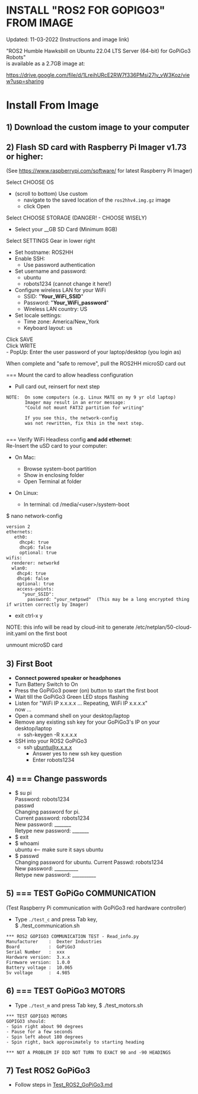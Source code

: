 # INSTALL "ROS2 FOR GOPIGO3" FROM IMAGE

Updated: 11-03-2022 (Instructions and image link)

"ROS2 Humble Hawksbill on Ubuntu 22.04 LTS Server (64-bit) for GoPiGo3 Robots"  
is available as a 2.7GB image at:  

https://drive.google.com/file/d/1LreihURcE2RW7f336PMsi27lv_vW3Koz/view?usp=sharing

# Install From Image
## 1) Download the custom image to your computer



## 2) Flash SD card with Raspberry Pi Imager v1.73 or higher:  
  (See https://www.raspberrypi.com/software/ for latest Raspberry Pi Imager)  
  
  Select CHOOSE OS  
  - (scroll to bottom) Use custom  
    - navigate to the saved location of the ```ros2hhv4.img.gz``` image  
    - click Open  

  Select CHOOSE STORAGE (DANGER! - CHOOSE WISELY)  
  - Select your __GB SD Card (Minimum 8GB)  
  
  Select SETTINGS Gear in lower right  
  - Set hostname:  ROS2HH  
  - Enable SSH:  
    - Use password authentication  
  - Set username and password:  
    - ubuntu  
    - robots1234  (cannot change it here!)  
  - Configure wireless LAN for your WiFi  
    - SSID:  "__Your_WiFi_SSID__"  
    - Password:  "__Your_WiFi_password__"   
    - Wireless LAN country:  US  
  - Set locale settings:  
    - Time zone:  America/New_York  
    - Keyboard layout: us  

  Click SAVE  
  Click WRITE  
    - PopUp:  Enter the user password of your laptop/desktop (you login as)  
  
  When complete and "safe to remove", pull the ROS2HH microSD card out  
  
=== Mount the card to allow headless configuration  
- Pull card out, reinsert for next step  
```
NOTE:  On some computers (e.g. Linux MATE on my 9 yr old laptop)  
       Imager may result in an error message:  
       "Could not mount FAT32 partition for writing"  

       If you see this, the network-config   
       was not rewritten, fix this in the next step.
       
```

=== Verify WiFi Headless config **and add ethernet**:  
Re-Insert the uSD card to your computer:
- On Mac:
  - Browse system-boot partition  
  - Show in enclosing folder   
  - Open Terminal at folder

- On Linux: 
  - In terminal: cd /media/\<user\>/system-boot


$ nano network-config  
```
version 2
ethernets:
   eth0:
     dhcp4: true
     dhcp6: false
     optional: true
wifis:  
  renderer: networkd
  wlan0:  
    dhcp4: true 
    dhcp6: false
    optional: true             
    access-points:  
      "your_SSID":  
        password: "your_netpswd"  (This may be a long encrypted thing if written correctly by Imager)  
```
- exit ctrl-x y  

NOTE:  this info will be read by cloud-init to generate /etc/netplan/50-cloud-init.yaml on the first boot

unmount microSD card  

## 3) First Boot  
  - **Connect powered speaker or headphones**  
  - Turn Battery Switch to On  
  - Press the GoPiGo3 power (on) button to start the first boot  
  - Wait till the GoPiGo3 Green LED stops flashing  
  - Listen for "WiFi IP x.x.x.x  ... Repeating, WiFi IP x.x.x.x"  
now ...  
  - Open a command shell on your desktop/laptop  
  - Remove any existing ssh key for your GoPiGo3's IP on your desktop/laptop  
    - ssh-keygen -R x.x.x.x  
  - SSH into your ROS2 GoPiGo3  
    - ssh ubuntu@x.x.x.x  
      - Answer yes to new ssh key question  
      - Enter robots1234  
      
## 4)  === Change passwords   
  - $ su pi  
    Password: robots1234  
    passwd  
    Changing password for pi.  
    Current password: robots1234  
    New password: _______  
    Retype new password: _______
  - $ exit
  - $ whoami    
    ubuntu        <-- make sure it says ubuntu
  - $ passwd    
    Changing password for ubuntu.
    Current Passwd: robots1234  
    New password: __________  
    Retype new password: __________


## 5)  === TEST GoPiGo COMMUNICATION    
(Test Raspberry Pi communication with GoPiGo3 red hardware controller)  
- Type ```./test_c``` and press Tab key,   
$ ./test_communication.sh     
```
*** ROS2 GOPIGO3 COMMUNICATION TEST - Read_info.py  
Manufacturer    :  Dexter Industries  
Board           :  GoPiGo3  
Serial Number   :  xxx  
Hardware version:  3.x.x  
Firmware version:  1.0.0  
Battery voltage :  10.065  
5v voltage      :  4.985  
```

## 6) === TEST GoPiGo3 MOTORS
- Type ```./test_m``` and press Tab key,
$ ./test_motors.sh
```
*** TEST GOPIGO3 MOTORS  
GOPIGO3 should:  
- Spin right about 90 degrees  
- Pause for a few seconds  
- Spin left about 180 degrees  
- Spin right, back approximately to starting heading  

*** NOT A PROBLEM IF DID NOT TURN TO EXACT 90 and -90 HEADINGS  
```

## 7) Test ROS2 GoPiGo3  
- Follow steps in [Test_ROS2_GoPiGo3.md](Test_ROS2_GoPiGo3.md)  

